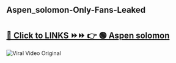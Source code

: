 
 ## Aspen_solomon-Only-Fans-Leaked

# <h2><a href="https://clipsfans.com/Aspen_solomon&ref=git">🔗 Click to LINKS ⏩⏩ 👉 🟢 Aspen solomon </a></h2>

<a href="https://clipsfans.com/Aspen_solomon&ref=git" rel="nofollow" data-target="animated-image.originalLink"><img src="https://i.ibb.co.com/xMMVF88/686577567.gif" alt="Viral Video Original" style="max-width: 100%; display: inline-block;" data-target="animated-image.originalImage"></a>
